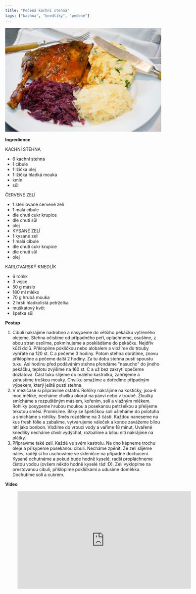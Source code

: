 ```yaml
---
title: "Pečená kachní stehna"
tags: ["kachna", "knedlíky", "pečené"]
---
```


![kachni stehna](./images/kachna.jpg)

**Ingredience**

KACHNÍ STEHNA

- 6 kachní stehna
- 1 cibule
- 1 lžička olej
- 1 lžička hladká mouka
- kmín
- sůl

ČERVENÉ ZELÍ

- 1 sterilované červené zelí
- 1 malá cibule
- dle chuti cukr krupice
- dle chuti sůl
- olej
- KYSANÉ ZELÍ
- 1 kysané zelí
- 1 malá cibule
- dle chuti cukr krupice
- dle chuti sůl
- olej

KARLOVARSKÝ KNEDLÍK

- 6 rohlík
- 3 vejce
- 50 g máslo
- 180 ml mléko
- 70 g hrubá mouka
- 2 hrsti hladkolistá petrželka
- muškátový květ
- špetka sůl

**Postup**

1. Cibuli nakrájíme nadrobno a nasypeme do většího pekáčku vytřeného olejeme. Stehna očistíme od případného peří, opláchneme, osušíme, z obou stran osolíme, pokmínujeme a poskládáme do pekáčku. Nejdřív kůží dolů. Přiklopíme pokličkou nebo alobalem a vložíme do trouby vyhřáté na 120 st. C a pečeme 3 hodiny. Potom stehna obrátíme, znovu přiklopíme a pečeme další 2 hodiny. Za tu dobu stehna pustí spoustu tuku. Asi hodinu před podáváním stehna přendáme "nasucho" do jiného pekáčku, teplotu zvýšíme na 160 st. C a už bez zakrytí opečeme dozlatova. Část tuku slijeme do malého kastrolku, zahřejeme a zahustíme troškou mouky. Chvilku smažíme a doředíme případným výpekem, který ještě pustí stehna.
2. V mezičase si připravíme ostatní. Rohlíky nakrájíme na kostičky, jsou-li moc měkké, necháme chvilku okorat na pánvi nebo v troubě. Žloutky smícháme s rozpuštěným máslem, kořením, solí a vlažným mlékem. Rohlíky posypeme hrubou moukou a posekanou petrželkou a přelijeme tekutou směsí. Promísíme. Bílky se špetičkou soli ušleháme do polotuha a smícháme s rohlíky. Směs rozdělíme na 3 části. Každou naneseme na kus fresh fólie a zabalíme, vytvarujeme váleček a konce zavážeme bílou nití jako bonbon. Vložíme do vroucí vody a vaříme 18 minut. Uvařené knedlíky necháme chvíli vydýchat, rozbalíme a bílou nití nakrájíme na plátky.
3. Připravíme také zelí. Každé ve svém kastrolu. Na dno kápneme trochu oleje a přisypeme posekanou cibuli. Necháme zpěnit. Ze zelí slijeme nálev, raději si ho uschováme ve skleničce na případné dochucení. Kysané ochutnáme a pokud bude hodně kyselé, radši propláchneme čistou vodou (ovšem někdo hodně kyselé rád :D). Zelí vyklopíme na orestovanou cibuli, přiklopíme pokličkami a udusíme doměkka. Dochutíme solí a cukrem.

**Video**

<figure class="video_container">
  <iframe width="560" height="315" src="https://www.youtube.com/embed/m2lFw1Pzo_M" frameborder="0" allow="accelerometer; autoplay; encrypted-media; gyroscope; picture-in-picture" allowfullscreen></iframe>
</figure>
